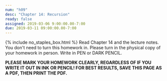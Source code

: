 ```yaml
---
num: "h09"
desc: "Chapter 14: Recursion"
ready: false
assigned: 2019-03-06 9:00:00.00-7:00
due: 2019-03-11 09:00:00.00-7:00
---
```

{% include no_staples_box.html %}
Read Chapter 14 and the lecture notes. You don't need to turn this homework in. Please turn in the physical copy of your homework in person. Write in PEN or DARK PENCIL.

<b>PLEASE MARK YOUR HOMEWORK CLEARLY, REGARDLESS OF IF YOU WRITE IT OUT IN INK OR PENCIL! FOR BEST RESULTS, SAVE THIS PAGE AS A PDF, THEN PRINT THE PDF.</b>
